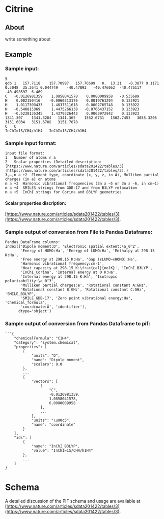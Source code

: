 # Citrine

## About

write something about 

## Example

### Sample input:

```
5
gdb 1	157.7118	157.70997	157.70699	0.	13.21	-0.3877	0.1171	0.5048	35.3641	0.044749	-40.47893	-40.476062	-40.475117	-40.498597	6.469	
C	-0.0126981359	 1.0858041578	 0.0080009958	-0.535689
H	 0.002150416	-0.0060313176	 0.0019761204	 0.133921
H	 1.0117308433	 1.4637511618	 0.0002765748	 0.133922
H	-0.540815069	 1.4475266138	-0.8766437152	 0.133923
H	-0.5238136345	 1.4379326443	 0.9063972942	 0.133923
1341.307	1341.3284	1341.365	1562.6731	1562.7453	3038.3205	3151.6034	3151.6788	3151.7078
C	C	
InChI=1S/CH4/h1H4	InChI=1S/CH4/h1H4
```

### Sample input format:
```
input file format:
1	Number of atoms n a
2	Scalar properties (Detailed description: [https://www.nature.com/articles/sdata201422/tables/3](https://www.nature.com/articles/sdata201422/tables/3).)
3,…,n a +2	Element type, coordinate (x, y, z, in Å), Mulliken partial charges (in e) on atoms
n a +3	Harmonic vibrational frequencies (3n a −5 or 3n a -6, in cm−1)
n a +4	SMILES strings from GDB-17 and from B3LYP relaxation
n a +5	InChI strings for Corina and B3LYP geometries
```
#### Scalar properties discription:
[https://www.nature.com/articles/sdata201422/tables/3](https://www.nature.com/articles/sdata201422/tables/3).
### Sample output of conversion from File to Pandas Dataframe:
```
Pandas DataFrame columns:
Index(['Dipole moment:D', 'Electronic spatial extent:\a_0^2',
       'Energy of HOMO:Ha', 'Energy of LUMO:Ha', 'Enthalpy at 298.15 K:Ha',
       'Free energy at 298.15 K:Ha', 'Gap (ϵLUMO−ϵHOMO):Ha',
       'Harmonic vibrational frequency:cm-1',
       'Heat capacity at 298.15 K:\frac{cal}{molK}', 'InChI_B3LYP',
       'InChI_Corina', 'Internal energy at 0 K:Ha',
       'Internal energy at 298.15 K:Ha', 'Isotropic polarizability:\a_0^3',
       'Mulliken partial charges:e', 'Rotational constant A:GHz',
       'Rotational constant B:GHz', 'Rotational constant C:GHz', 'SMILE_B3LYP',
       'SMILE_GDB-17', 'Zero point vibrational energy:Ha', 'chemical_formula',
       'coordinate:Å', 'identifier'],
      dtype='object')
```
### Sample output of conversion from Pandas Dataframe to pif:
```
```{
    "chemicalFormula": "C1H4",
    "category": "system.chemical",
    "properties": [
        {
            "units": "D",
            "name": "Dipole moment",
            "scalars": 0.0
        },
        ...
        {
            "vectors": [
                [
                    "C",
                    -0.0126981359,
                    1.0858041578,
                    0.0080009958
                ],
                ...
            ],
            "units": "\u00c5",
            "name": "coordinate"
        }
    ],
    "ids": [
        {
            "name": "InChI_B3LYP",
            "value": "InChI=1S/CH4/h1H4"
        },
        ...
    ]
}
```
# Schema

A detailed discussion of the PIF schema and usage are available at [https://www.nature.com/articles/sdata201422/tables/3](https://www.nature.com/articles/sdata201422/tables/3).
